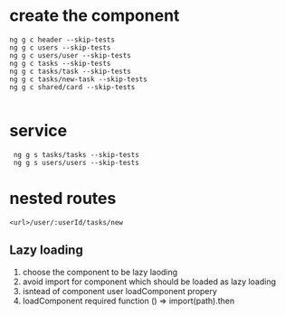 # create the component
```
ng g c header --skip-tests
ng g c users --skip-tests
ng g c users/user --skip-tests
ng g c tasks --skip-tests
ng g c tasks/task --skip-tests 
ng g c tasks/new-task --skip-tests
ng g c shared/card --skip-tests


```

# service
```
 ng g s tasks/tasks --skip-tests  
 ng g s users/users --skip-tests 
```


# nested routes
```
<url>/user/:userId/tasks/new

```

## Lazy loading
1. choose the component to be lazy laoding
2. avoid import for component which should be loaded as lazy loading
3. isntead of component user loadComponent propery
4. loadComponent required function () => import(path).then
